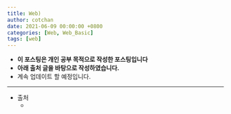 ```yaml
---
title: Web) 
author: cotchan
date: 2021-06-09 00:00:00 +0800
categories: [Web, Web_Basic]
tags: [web]   
---
```


+ **이 포스팅은 개인 공부 목적으로 작성한 포스팅입니다**
+ **아래 출처 글을 바탕으로 작성하였습니다.**
+ 계속 업데이트 할 예정입니다.

---

+ 출처
  + []()
